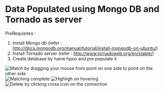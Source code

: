 Data Populated using Mongo DB and Tornado as server
===================================================

PreRequisites :

1) Install Mongo db  (refer : http://docs.mongodb.org/manual/tutorial/install-mongodb-on-ubuntu/)
2) Install Tornado server (refer : http://www.tornadoweb.org/en/stable/)
3) Create database by name hpoo and pre populate it


![Match by dragging your mouse from point on one side to point on the other side ](https://raw.github.com/HarishAtGitHub/Jsplumb-Matching/master/Matching%20with%20mongoDB%20at%20the%20backend/snapshots/drag.png)
![Matching complete](https://raw.github.com/HarishAtGitHub/Jsplumb-Matching/master/Matching%20with%20mongoDB%20at%20the%20backend/snapshots/match1.png)
![Highligh on hovering](https://github.com/HarishAtGitHub/Jsplumb-Matching/blob/master/Matching%20with%20mongoDB%20at%20the%20backend/snapshots/highlightselected.png)
![Delete by clicking cross icon on the connection](https://github.com/HarishAtGitHub/Jsplumb-Matching/blob/master/Matching%20with%20mongoDB%20at%20the%20backend/snapshots/delete2.png)
